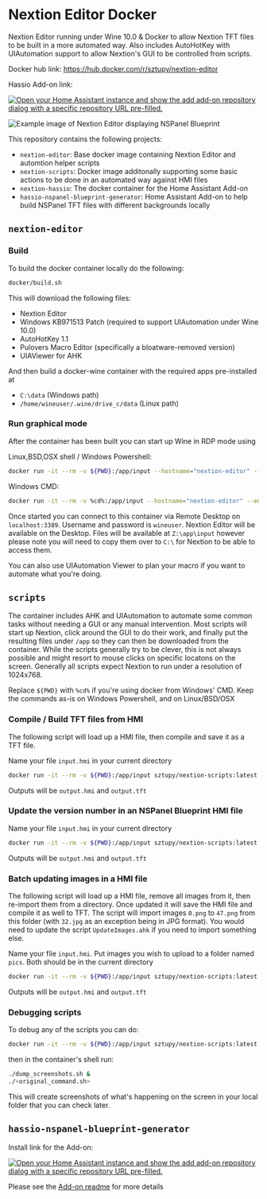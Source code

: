 Nextion Editor Docker
=====================

Nextion Editor running under Wine 10.0 & Docker to allow Nextion TFT files to be built in a more automated way. Also includes AutoHotKey with UIAutomation support to allow Nextion's GUI to be controlled from scripts.

Docker hub link: https://hub.docker.com/r/sztupy/nextion-editor

Hassio Add-on link:

[![Open your Home Assistant instance and show the add add-on repository dialog with a specific repository URL pre-filled.](https://my.home-assistant.io/badges/supervisor_add_addon_repository.svg)](https://my.home-assistant.io/redirect/supervisor_add_addon_repository/?repository_url=https%3A%2F%2Fgithub.com%2Fsztupy%2Fnextion-editor-docker)

![Example image of Nextion Editor displaying NSPanel Blueprint](images/example.png)

This repository contains the following projects:

* `nextion-editor`: Base docker image containing Nextion Editor and automtion helper scripts
* `nextion-scripts`: Docker image additonally supporting some basic actions to be done in an automated way against HMI files
* `nextion-hassio`: The docker container for the Home Assistant Add-on
* `hassio-nspanel-blueprint-generator`: Home Assistant Add-on to help build NSPanel TFT files with different backgrounds locally

## `nextion-editor`

### Build

To build the docker container locally do the following:

```sh
docker/build.sh
```

This will download the following files:

* Nextion Editor
* Windows KB971513 Patch (required to support UIAutomation under Wine 10.0)
* AutoHotKey 1.1
* Pulovers Macro Editor (specifically a bloatware-removed version)
* UIAViewer for AHK

And then build a docker-wine container with the required apps pre-installed at

* `C:\data` (Windows path)
* `/home/wineuser/.wine/drive_c/data` (Linux path)

### Run graphical mode

After the container has been built you can start up Wine in RDP mode using

Linux,BSD,OSX shell / Windows Powershell:

```sh
docker run -it --rm -v ${PWD}:/app/input --hostname="nextion-editor" --env="RDP_SERVER=yes" --publish="3389:3389/tcp" sztupy/nextion-editor:latest
```

Windows CMD:

```sh
docker run -it --rm -v %cd%:/app/input --hostname="nextion-editor" --env="RDP_SERVER=yes" --publish="3389:3389/tcp" sztupy/nextion-editor:latest
```

Once started you can connect to this container via Remote Desktop on `localhost:3389`. Username and password is `wineuser`. Nextion Editor will be available on the Desktop. Files will be available at `Z:\app\input` however please note you will need to copy them over to ``C:\`` for Nextion to be able to access them.

You can also use UIAutomation Viewer to plan your macro if you want to automate what you're doing.

## `scripts`

The container includes AHK and UIAutomation to automate some common tasks without needing a GUI or any manual intervention. Most scripts will start up Nextion, click around the GUI to do their work, and finally put the resulting files under `/app` so they can then be downloaded from the container. While the scripts generally try to be clever, this is not always possible and might resort to mouse clicks on specific locatons on the screen. Generally all scripts expect Nextion to run under a resolution of 1024x768.

Replace `${PWD}` with `%cd%` if you're using docker from Windows' CMD. Keep the commands as-is on Windows Powershell, and on Linux/BSD/OSX

### Compile / Build TFT files from HMI

The following script will load up a HMI file, then compile and save it as a TFT file.

Name your file `input.hmi` in your current directory

```sh
docker run -it --rm -v ${PWD}:/app/input sztupy/nextion-scripts:latest ./compile.sh
```

Outputs will be `output.hmi` and `output.tft`

### Update the version number in an NSPanel Blueprint HMI file

Name your file `input.hmi` in your current directory

```sh
docker run -it --rm -v ${PWD}:/app/input sztupy/nextion-scripts:latest ./update_version.sh <VERSION_NUMBER>
```

Outputs will be `output.hmi` and `output.tft`

### Batch updating images in a HMI file

The following script will load up a HMI file, remove all images from it, then re-import them from a directory. Once updated it will save the HMI file and compile it as well to TFT. The script will import images `0.png` to `47.png` from this folder (with `32.jpg` as an exception being in JPG format). You would need to update the script `UpdateImages.ahk` if you need to import something else.

Name your file `input.hmi`. Put images you wish to upload to a folder named `pics`. Both should be in the current directory

```sh
docker run -it --rm -v ${PWD}:/app/input sztupy/nextion-scripts:latest ./update_images.sh
```

Outputs will be `output.hmi` and `output.tft`

### Debugging scripts

To debug any of the scripts you can do:

```sh
docker run -it --rm -v ${PWD}:/app/input sztupy/nextion-scripts:latest bash
```

then in the container's shell run:

```sh
./dump_screenshots.sh &
./<original_command.sh>
```

This will create screenshots of what's happening on the screen in your local folder that you can check later.

## `hassio-nspanel-blueprint-generator`

Install link for the Add-on:

[![Open your Home Assistant instance and show the add add-on repository dialog with a specific repository URL pre-filled.](https://my.home-assistant.io/badges/supervisor_add_addon_repository.svg)](https://my.home-assistant.io/redirect/supervisor_add_addon_repository/?repository_url=https%3A%2F%2Fgithub.com%2Fsztupy%2Fnextion-editor-docker)

Please see the [Add-on readme](hassio-nspanel-blueprint-generator/README.md) for more details
